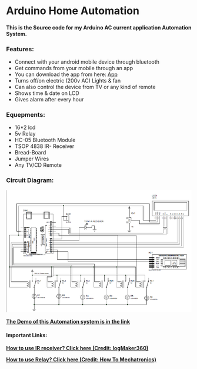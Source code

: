 # Arduino Home Automation
#### This is the  Source code for my Arduino AC current application Automation System.

### Features:
* Connect with your android mobile device through bluetooth
* Get commands from your mobile through an app
* You can download the app from here: [App](https://play.google.com/store/apps/details?id=com.keuwl.arduinobluetooth&hl=en)
* Turns off/on electric (200v AC) Lights & fan
* Can also control the device from TV or any kind of remote
* Shows time & date on LCD
* Gives alarm after every hour

### Equepments:
 * 16*2 lcd 
 * 5v Relay 
 * HC-05 Bluetooth Module 
 * TSOP 4838 IR- Receiver 
 * Bread-Board 
 * Jumper Wires 
 * Any TV/CD Remote
 
 ### Circuit Diagram:
 
 <img src= "Circuit%20Diagram/Circuit_diagram.PNG">

**[The Demo of this Automation system is in the link](https://www.youtube.com/watch?v=28qZi6Q2psA)**


#### Important Links:
**[How to use IR receiver? Click here (Credit: logMaker360)](https://youtu.be/wqZwQnh6ZtQ)**

**[How to use Relay? Click here (Credit: How To Mechatronics)](https://youtu.be/LLFQ8sBWc80)**


